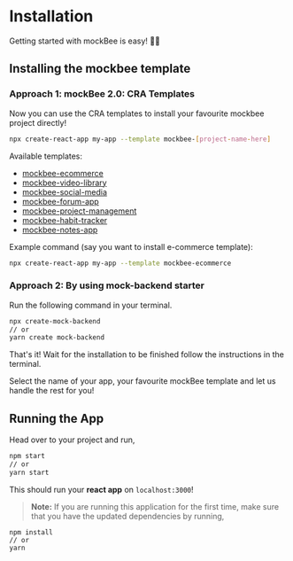 # Installation

Getting started with mockBee is easy! 🏄‍♂️

## Installing the mockbee template

### Approach 1: mockBee 2.0: CRA Templates

Now you can use the CRA templates to install your favourite mockbee project directly!

```bash
npx create-react-app my-app --template mockbee-[project-name-here]
```

Available templates:

- [mockbee-ecommerce](https://www.npmjs.com/package/cra-template-mockbee-ecommerce)
- [mockbee-video-library](https://www.npmjs.com/package/cra-template-mockbee-video-library)
- [mockbee-social-media](https://www.npmjs.com/package/cra-template-mockbee-social-media)
- [mockbee-forum-app](https://www.npmjs.com/package/cra-template-mockbee-forum-app)
- [mockbee-project-management](https://www.npmjs.com/package/cra-template-mockbee-project-management)
- [mockbee-habit-tracker](https://www.npmjs.com/package/cra-template-mockbee-habit-tracker)
- [mockbee-notes-app](https://www.npmjs.com/package/cra-template-mockbee-notes-app)

Example command (say you want to install e-commerce template):

```bash
npx create-react-app my-app --template mockbee-ecommerce
```

### Approach 2: By using mock-backend starter

Run the following command in your terminal.

```bash
npx create-mock-backend
// or
yarn create mock-backend
```

That's it! Wait for the installation to be finished follow the instructions in the terminal.

Select the name of your app, your favourite mockBee template and let us handle the rest for you!

## Running the App

Head over to your project and run,

```bash
npm start
// or
yarn start
```

This should run your **react app** on `localhost:3000`!

> **Note:** If you are running this application for the first time, make sure that you have the updated dependencies by running,

```
npm install
// or
yarn
```
